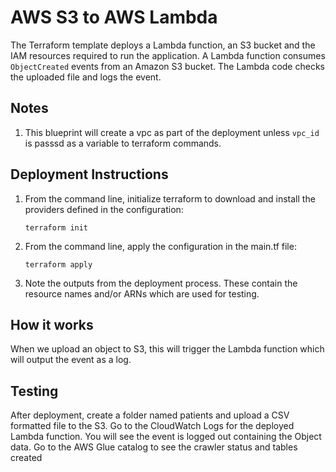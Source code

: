 # AWS S3 to AWS Lambda

The Terraform template deploys a Lambda function, an S3 bucket and the IAM resources required to run the application. A Lambda function consumes <code>ObjectCreated</code> events from an Amazon S3 bucket. The Lambda code checks the uploaded file and logs the event.

## Notes

1.  This blueprint will create a vpc as part of the deployment unless `vpc_id` is passsd as a variable to terraform commands.

## Deployment Instructions

1. From the command line, initialize terraform to download and install the providers defined in the configuration:
    ```
    terraform init
    ```
1. From the command line, apply the configuration in the main.tf file:
    ```
    terraform apply
    ```
1. Note the outputs from the deployment process. These contain the resource names and/or ARNs which are used for testing.

## How it works

When we upload an object to S3, this will trigger the Lambda function which will output the event as a log.

## Testing

After deployment, create a folder named patients and upload a CSV formatted file to the S3. Go to the CloudWatch Logs for the deployed Lambda function. You will see the event is logged out containing the Object data.  Go to the AWS Glue catalog to see the crawler status and tables created


